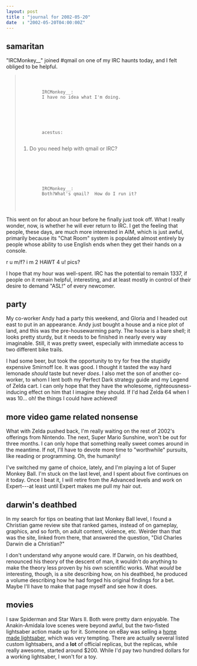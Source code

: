 ```yaml
---
layout: post
title : "journal for 2002-05-20"
date  : "2002-05-20T04:00:00Z"
---
```



## samaritan

"IRCMonkey__" joined #qmail on one of my IRC haunts today, and I felt obliged to be helpful. </p> <blockquote class='chat'>
<pre><code>	<p>
		<span class='u1'>IRCMonkey__:</span> 
		I have no idea what I'm doing.
	</p>
	<p>
		<span class='u0'>acestus:</span> 
</code></pre>
<ol>
<li value="Ok">Do you need help with qmail or IRC?</li>
</ol>
<pre><code>	</p>
	<p>
		<span class='u1'>IRCMonkey__:</span>
		Both?What's qmail?  How do I run it?
	</p>
</code></pre>

</blockquote> <p> This went on for about an hour before he finally just took off.  What I really wonder, now, is whether he will ever return to IRC.  I get the feeling that people, these days, are much more interested in AIM, which is just awful, primarily because its "Chat Room" system is populated almost entirely by people whose ability to use English ends when they get their hands on a console.

r u m/f?  i m 2 HAWT 4 u!  pics?

I hope that my hour was well-spent.  IRC has the potential to remain 1337, if people on it remain helpful, interesting, and at least mostly in control of their desire to demand "ASL!" of every newcomer.

## party

My co-worker Andy had a party this weekend, and Gloria and I headed out east to put in an appearance.  Andy just bought a house and a nice plot of land, and this was the pre-housewarming party.  The house is a bare shell;  it looks pretty sturdy, but it needs to be finished in nearly every way imaginable. Still, it was pretty sweet, especially with immediate access to two different bike trails.

I had some beer, but took the opportunity to try for free the stupidly expensive Smirnoff Ice.  It was good.  I thought it tasted the way hard lemonade <em>should</em> taste but never <em>does</em>.  I also met the son of another co-worker, to whom I lent both my Perfect Dark strategy guide and my Legend of Zelda cart.  I can only hope that they have the wholesome, righteousness-inducing effect on him that I imagine they should.  If I'd had Zelda 64 when I was 10... oh! the things I could have achieved!

## more video game related nonsense

What with Zelda pushed back, I'm really waiting on the rest of 2002's offerings from Nintendo.  The next, Super Mario Sunshine, won't be out for three months. I can only hope that something really sweet comes around in the meantime. If not, I'll have to devote more time to "worthwhile" pursuits, like reading or programming.  Oh, the humanity!

I've switched my game of choice, lately, and I'm playing a lot of Super Monkey Ball.  I'm stuck on the last level, and I spent about five continues on it today.  Once I beat it, I will retire from the Advanced levels and work on Expert---at least until Expert makes me pull my hair out.

## darwin's deathbed

In my search for tips on beating that last Monkey Ball level, I found a Christian game review site that ranked games, instead of on gameplay, graphics, and so forth, on adult content, violence, etc.  Weirder than that was the site, linked from there, that answered the question, "Did Charles Darwin die a Christian?"

I don't understand why anyone would care.  If Darwin, on his deathbed, renounced his theory of the descent of man, it wouldn't do anything to make the theory less proven by his own scientific works.  What <em>would</em> be interesting, though, is a site describing how, on his deathbed, he produced a volume describing how he had forged his original findings for a bet.  Maybe I'll have to make that page myself and see how it does.

## movies

I saw Spiderman and Star Wars II.  Both were pretty darn enjoyable.  The Anakin-Amidala love scenes were beyond awful, but the two-fisted lightsaber action made up for it.  Someone on eBay was selling a <a href='http://cgi.ebay.com/ws/eBayISAPI.dll?ViewItem&amp;item=2103521037'>home made lightsaber</a>, which was very tempting.  There are actually several listed custom lightsabers, and a <strong>lot</strong> of official replicas, but the replicas, while really awesome, started around $200.  While I'd pay two hundred dollars for a working lightsaber, I won't for a toy.

